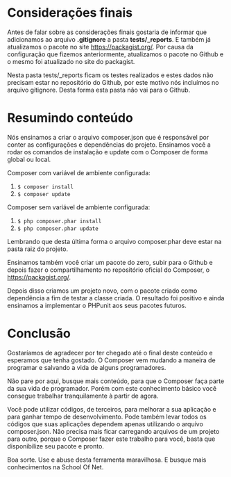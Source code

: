 # Considerações finais

Antes de falar sobre as considerações finais gostaria de informar que adicionamos ao arquivo **.gitignore** a pasta **tests/_reports**. E também já atualizamos o pacote no site <https://packagist.org/>. Por causa da configuração que fizemos anteriormente, atualizamos o pacote no Github e o mesmo foi atualizado no site do packagist.

Nesta pasta tests/_reports ficam os testes realizados e estes dados não precisam estar no repositório do Github, por este motivo nós incluímos no arquivo gitignore. Desta forma esta pasta não vai para o Github.

# Resumindo conteúdo

Nós ensinamos a criar o arquivo composer.json que é responsável por conter as configurações e dependências do projeto. Ensinamos você a rodar os comandos de instalação e update com o Composer de forma global ou local.

Composer com variável de ambiente configurada:

1. `$ composer install`
2. `$ composer update`

Composer sem variável de ambiente configurada:

1. `$ php composer.phar install`
2. `$ php composer.phar update`

Lembrando que desta última forma o arquivo composer.phar deve estar na pasta raiz do projeto.

Ensinamos também você criar um pacote do zero, subir para o Github e depois fazer o compartilhamento no repositório oficial do Composer, o <https://packagist.org/>.

Depois disso criamos um projeto novo, com o pacote criado como dependência a fim de testar a classe criada. O resultado foi positivo e ainda ensinamos a implementar o PHPunit aos seus pacotes futuros.

# Conclusão

Gostaríamos de agradecer por ter chegado até o final deste conteúdo e esperamos que tenha gostado. O Composer vem mudando a maneira de programar e salvando a vida de alguns programadores.

Não pare por aqui, busque mais conteúdo, para que o Composer faça parte da sua vida de programador. Porém com este conhecimento básico você consegue trabalhar tranquilamente à partir de agora.

Você pode utilizar códigos, de terceiros, para melhorar a sua aplicação e para ganhar tempo de desenvolvimento. Pode também levar todos os códigos que suas aplicações dependem apenas utilizando o arquivo composer.json. Não precisa mais ficar carregando arquivos de um projeto para outro, porque o Composer fazer este trabalho para você, basta que disponibilize seu pacote e pronto.

Boa sorte. Use e abuse desta ferramenta maravilhosa. E busque mais conhecimentos na School Of Net.